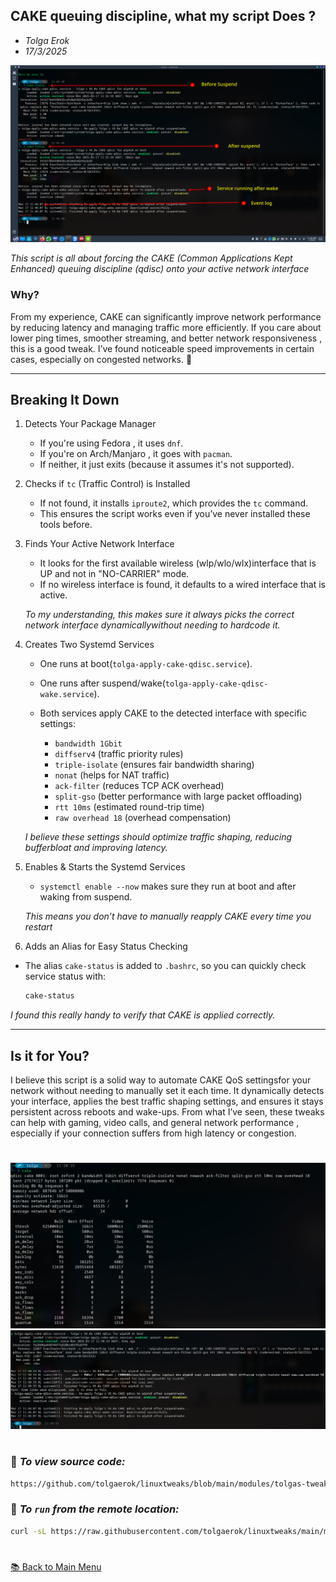 ## CAKE queuing discipline, what my script Does ?

- *Tolga Erok*
- *17/3/2025*

![alt text](images/cake/cake-v6a.png)


*This script is all about  forcing the CAKE (Common Applications Kept Enhanced) queuing discipline (qdisc) onto your active network interface*  

###  Why? 
From my experience, CAKE can significantly improve network performance by reducing latency and managing traffic more efficiently. If you care about  lower ping times, smoother streaming, and better network responsiveness , this is a good tweak. I’ve found noticeable speed improvements in certain cases, especially on congested networks.   🚀

---

##  Breaking It Down 

1.  Detects Your Package Manager 
    - If you're using  Fedora , it uses `dnf`.  
    - If you're on  Arch/Manjaro , it goes with `pacman`.  
    - If neither, it just exits (because it assumes it's not supported).  

2.  Checks if `tc` (Traffic Control) is Installed 
    - If not found, it installs `iproute2`, which provides the `tc` command.  
    - This ensures the script works even if you’ve never installed these tools before.  

3.  Finds Your Active Network Interface 
    - It looks for the first available  wireless (wlp/wlo/wlx)interface that is UP and not in "NO-CARRIER" mode.  
    - If no wireless interface is found, it defaults to a wired interface that is active.  

    *To my understanding, this makes sure it always picks the  correct network interface dynamicallywithout needing to hardcode it.*  

4.  Creates Two Systemd Services 
    -  One runs at boot(`tolga-apply-cake-qdisc.service`).  
    -  One runs after suspend/wake(`tolga-apply-cake-qdisc-wake.service`).  

    - Both services apply CAKE to the detected interface with specific settings:
        - `bandwidth 1Gbit`
        - `diffserv4` (traffic priority rules)
        - `triple-isolate` (ensures fair bandwidth sharing)
        - `nonat` (helps for NAT traffic)
        - `ack-filter` (reduces TCP ACK overhead)
        - `split-gso` (better performance with large packet offloading)
        - `rtt 10ms` (estimated round-trip time)
        - `raw overhead 18` (overhead compensation)  

    *I believe these settings should optimize traffic shaping, reducing bufferbloat and improving latency.*

5.  Enables & Starts the Systemd Services 
    - `systemctl enable --now` makes sure they  run at boot and after waking from suspend. 
    
    *This means  you don’t have to manually reapply CAKE every time you restart* 

6.  Adds an Alias for Easy Status Checking 
   - The alias `cake-status` is added to `.bashrc`, so you can quickly check service status with:  
     
     ```bash
     cake-status
     ```

*I found this really handy to verify that CAKE is applied correctly.* 

---

##  Is it for You? 

I believe this script is a  solid way to automate CAKE QoS settingsfor your network without needing to manually set it each time. It dynamically detects your interface, applies the best traffic shaping settings, and ensures it stays persistent across reboots and wake-ups. From what I’ve seen, these tweaks can  help with gaming, video calls, and general network performance , especially if your connection suffers from high latency or congestion.  


#
![alt text](images/cake/cake1.png) 
![alt text](images/cake/cake2.png)

#

### 🔗 *To view source code:*

```bash
https://github.com/tolgaerok/linuxtweaks/blob/main/modules/tolgas-tweaks/CAKE/cake-V6-0a.sh
```

### 🔗 *To `run` from the remote location:*

```bash
curl -sL https://raw.githubusercontent.com/tolgaerok/linuxtweaks/main/modules/tolgas-tweaks/CAKE/cake-V6-0a.sh | bash
```

#
[📚 Back to Main Menu](https://github.com/tolgaerok/linuxtweaks/blob/main/README.md)